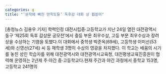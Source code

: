 ```yaml
---
categories: g
title: "‘문학에 빠진 만학도들’ 독후감 대회 상 휩쓸어"
---
```

[충청뉴스 김용우 기자] 학력인정 대전시립중·고등학교가 지난 24일 열린 대전광역시 동구 ‘제25회 독후 감상문 공모전’에서 중등 부문 최우수상, 고등 부문 최우수상과 장려상을 수상하는 기염을 토했다.이 대회에서 중학생 박준옥(69세), 고등학생 이미선(53세)와 신영선(27세) 씨 등 재학생 3명이 수상의 영광을 차지했다. 이 학교는 배움의 시기를 놓친 성인 학습자를 위해 대전광역시와 대전광역시교육청, 대전평생교육진흥원이 협력해 운영하는 2년제 주·야간 중·고등학교다.현재 주간과 야간 과정에서 중학교 153명, 고등학교 241명의
